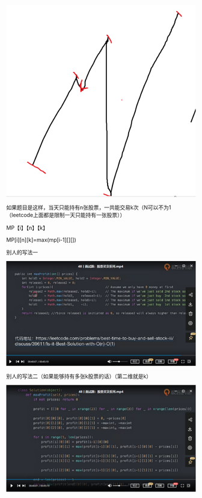 ![1662975300125](image/贪心_123/1662975300125.png)

如果题目是这样，当天只能持有n张股票，一共能交易k次（N可以不为1（leetcode上面都是限制一天只能持有一张股票））

MP【i】【n】【k】

MP[i][n][k]=max(mp[i-1][][])

别人的写法一

![1662989110169](image/动归_123/1662989110169.png)

别人的写法二（如果能够持有多张k股票的话）（第二维就是k）

![1662989199524](image/动归_123/1662989199524.png)

